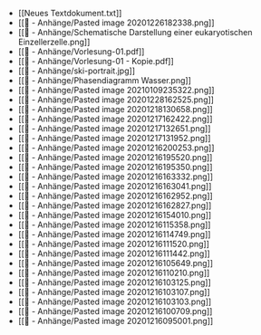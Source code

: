 - [[Neues Textdokument.txt]]
- [[📎 - Anhänge/Pasted image 20201226182338.png]]
- [[📎 - Anhänge/Schematische Darstellung einer eukaryotischen Einzellerzelle.png]]
- [[📎 - Anhänge/Vorlesung-01.pdf]]
- [[📎 - Anhänge/Vorlesung-01 - Kopie.pdf]]
- [[📎 - Anhänge/ski-portrait.jpg]]
- [[📎 - Anhänge/Phasendiagramm Wasser.png]]
- [[📎 - Anhänge/Pasted image 20210109235322.png]]
- [[📎 - Anhänge/Pasted image 20201228162525.png]]
- [[📎 - Anhänge/Pasted image 20201218130658.png]]
- [[📎 - Anhänge/Pasted image 20201217162422.png]]
- [[📎 - Anhänge/Pasted image 20201217132651.png]]
- [[📎 - Anhänge/Pasted image 20201217131952.png]]
- [[📎 - Anhänge/Pasted image 20201216200253.png]]
- [[📎 - Anhänge/Pasted image 20201216195520.png]]
- [[📎 - Anhänge/Pasted image 20201216195350.png]]
- [[📎 - Anhänge/Pasted image 20201216163332.png]]
- [[📎 - Anhänge/Pasted image 20201216163041.png]]
- [[📎 - Anhänge/Pasted image 20201216162952.png]]
- [[📎 - Anhänge/Pasted image 20201216162827.png]]
- [[📎 - Anhänge/Pasted image 20201216154010.png]]
- [[📎 - Anhänge/Pasted image 20201216115358.png]]
- [[📎 - Anhänge/Pasted image 20201216114749.png]]
- [[📎 - Anhänge/Pasted image 20201216111520.png]]
- [[📎 - Anhänge/Pasted image 20201216111442.png]]
- [[📎 - Anhänge/Pasted image 20201216105649.png]]
- [[📎 - Anhänge/Pasted image 20201216110210.png]]
- [[📎 - Anhänge/Pasted image 20201216103125.png]]
- [[📎 - Anhänge/Pasted image 20201216103107.png]]
- [[📎 - Anhänge/Pasted image 20201216103103.png]]
- [[📎 - Anhänge/Pasted image 20201216100709.png]]
- [[📎 - Anhänge/Pasted image 20201216095001.png]]
